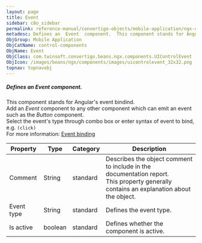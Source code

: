 ```yaml
---
layout: page
title: Event
sidebar: c8o_sidebar
permalink: reference-manual/convertigo-objects/mobile-application/ngx-components/control-components/event/
metadesc: Defines an  Event  component.  This component stands for Angular's event bindind. Add an  Event  component to any other component which can emit an ev
ObjGroup: Mobile Application
ObjCatName: control-components
ObjName: Event
ObjClass: com.twinsoft.convertigo.beans.ngx.components.UIControlEvent
ObjIcon: /images/beans/ngx/components/images/uicontrolevent_32x32.png
topnav: topnavobj
---
```

##### Defines an <i>Event</i> component. 

This component stands for Angular's event bindind.<br/>Add an <i>Event</i> component to any other component which can emit an event such as the <i>Button</i> component.<br>Select the event's type through combo box or enter syntax of event to bind, e.g. <code>(click)</code><br/>For more information: <a href='https://angular.io/guide/template-syntax#event-binding---event-' target='_blank'>Event binding</a>

Property | Type | Category | Description
--- | --- | --- | ---
Comment | String | standard | Describes the object comment to include in the documentation report.<br/>This property generally contains an explanation about the object.
Event type | String | standard | Defines the event type.<br/>
Is active | boolean | standard | Defines whether the component is active.<br/>
